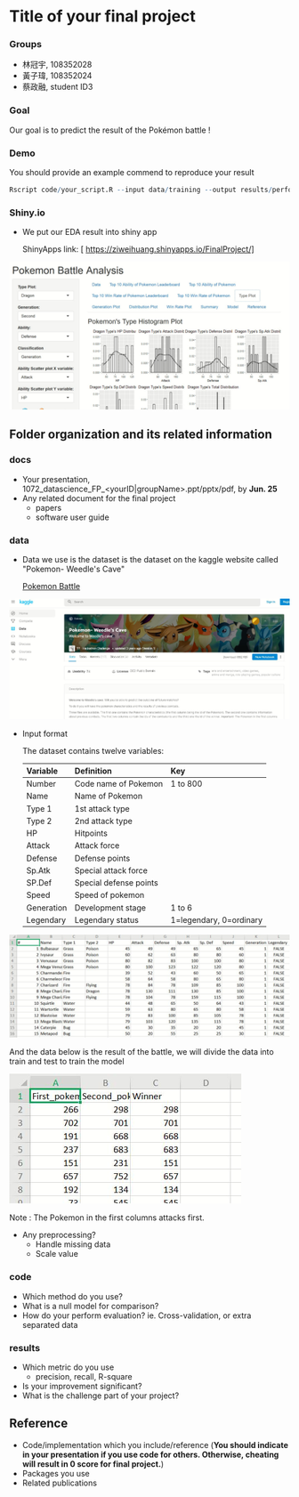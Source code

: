 # Title of your final project

### Groups
* 林冠宇, 108352028
* 黃子瑋, 108352024
* 蔡政融, student ID3

### Goal
Our goal is to predict the result of the Pokémon battle !

### Demo 
You should provide an example commend to reproduce your result
```R
Rscript code/your_script.R --input data/training --output results/performance.tsv
```
### Shiny.io

* We put our EDA result into shiny app

  ShinyApps link: [ https://ziweihuang.shinyapps.io/FinalProject/]

![shinyscreenshot](shiny.JPG)

## Folder organization and its related information

### docs
* Your presentation, 1072_datascience_FP_<yourID|groupName>.ppt/pptx/pdf, by **Jun. 25**
* Any related document for the final project
  * papers
  * software user guide

### data

* Data we use is the dataset is the dataset on the kaggle website called "Pokemon- Weedle's Cave"

  [Pokemon Battle](https://www.kaggle.com/terminus7/pokemon-challenge)
  
![kagglesceenshot](dataset.JPG)

* Input format

  The dataset contains twelve variables:
  
  Variable |  Definition | Key
  ---------|-------------|----------
  Number   |Code name of Pokemon| 1 to 800
  Name     |Name of Pokemon|
  Type 1   |1st attack type|
  Type 2   |2nd attack type|
  HP       |Hitpoints|
  Attack   |Attack force|
  Defense  |Defense points|
  Sp.Atk   |Special attack force|
  SP.Def   |Special defense points|
  Speed    |Speed of pokemon|
  Generation|Development stage| 1 to 6
  Legendary|Legendary status|1=legendary, 0=ordinary
  
  
![datasetsceenshot](dataformat.JPG)

  And the data below is the result of the battle, we will divide the data into train and test to train the model
  
  ![combatsceenshot](combat.JPG)
  
  Note : The Pokemon in the first columns attacks first.

* Any preprocessing?
  * Handle missing data
  * Scale value

### code

* Which method do you use?
* What is a null model for comparison?
* How do your perform evaluation? ie. Cross-validation, or extra separated data

### results

* Which metric do you use 
  * precision, recall, R-square
* Is your improvement significant?
* What is the challenge part of your project?

## Reference
* Code/implementation which you include/reference (__You should indicate in your presentation if you use code for others. Otherwise, cheating will result in 0 score for final project.__)
* Packages you use
* Related publications


